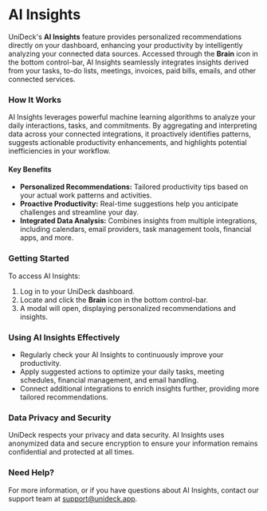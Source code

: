 # AI Insights

UniDeck's **AI Insights** feature provides personalized recommendations directly on your dashboard, enhancing your productivity by intelligently analyzing your connected data sources. Accessed through the **Brain** icon in the bottom control-bar, AI Insights seamlessly integrates insights derived from your tasks, to-do lists, meetings, invoices, paid bills, emails, and other connected services.

### How It Works

AI Insights leverages powerful machine learning algorithms to analyze your daily interactions, tasks, and commitments. By aggregating and interpreting data across your connected integrations, it proactively identifies patterns, suggests actionable productivity enhancements, and highlights potential inefficiencies in your workflow.

#### Key Benefits

* **Personalized Recommendations:** Tailored productivity tips based on your actual work patterns and activities.
* **Proactive Productivity:** Real-time suggestions help you anticipate challenges and streamline your day.
* **Integrated Data Analysis:** Combines insights from multiple integrations, including calendars, email providers, task management tools, financial apps, and more.

### Getting Started

To access AI Insights:

1. Log in to your UniDeck dashboard.
2. Locate and click the **Brain** icon in the bottom control-bar.
3. A modal will open, displaying personalized recommendations and insights.

### Using AI Insights Effectively

* Regularly check your AI Insights to continuously improve your productivity.
* Apply suggested actions to optimize your daily tasks, meeting schedules, financial management, and email handling.
* Connect additional integrations to enrich insights further, providing more tailored recommendations.

### Data Privacy and Security

UniDeck respects your privacy and data security. AI Insights uses anonymized data and secure encryption to ensure your information remains confidential and protected at all times.

### Need Help?

For more information, or if you have questions about AI Insights, contact our support team at [support@unideck.app](mailto:support@unideck.app).
